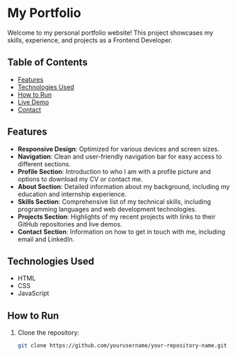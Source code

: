# My Portfolio

Welcome to my personal portfolio website! This project showcases my skills, experience, and projects as a Frontend Developer.

## Table of Contents

- [Features](#features)
- [Technologies Used](#technologies-used)
- [How to Run](#how-to-run)
- [Live Demo](#live-demo)
- [Contact](#contact)

## Features

- **Responsive Design**: Optimized for various devices and screen sizes.
- **Navigation**: Clean and user-friendly navigation bar for easy access to different sections.
- **Profile Section**: Introduction to who I am with a profile picture and options to download my CV or contact me.
- **About Section**: Detailed information about my background, including my education and internship experience.
- **Skills Section**: Comprehensive list of my technical skills, including programming languages and web development technologies.
- **Projects Section**: Highlights of my recent projects with links to their GitHub repositories and live demos.
- **Contact Section**: Information on how to get in touch with me, including email and LinkedIn.

## Technologies Used

- HTML
- CSS
- JavaScript

## How to Run

1. Clone the repository:
   ```sh
   git clone https://github.com/yourusername/your-repository-name.git
